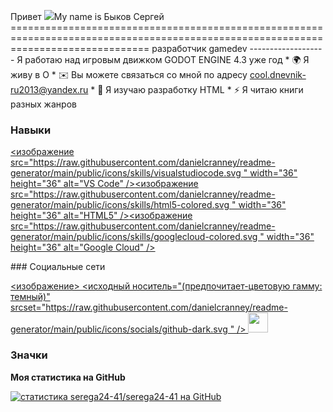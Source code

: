 Привет ![](https://user-images.githubusercontent.com/18350557/176309783-0785949b-9127-417c-8b55-ab5a4333674e.gif)My name is Быков Сергей ==================================================================================================================================== разработчик gamedev ------------------- Я работаю над игровым движком GODOT ENGINE 4.3 уже год * 🌍 Я живу в О * ✉️ Вы можете связаться со мной по адресу [cool.dnevnik-ru2013@yandex.ru](mailto:cool.dnevnik-ru2013@yandex.ru) * 🧠 Я изучаю разработку HTML * ⚡ Я читаю книги разных жанров

### Навыки

<p align="left"> <a href="https://code.visualstudio.com/" target="_blank" rel="noreferrer"><изображение src="https://raw.githubusercontent.com/danielcranney/readme-generator/main/public/icons/skills/visualstudiocode.svg " width="36" height="36" alt="VS Code" /></a><a href="https://developer.mozilla.org/en-US/docs/Glossary/HTML5" target="_blank" rel="noreferrer"><изображение src="https://raw.githubusercontent.com/danielcranney/readme-generator/main/public/icons/skills/html5-colored.svg " width="36" height="36" alt="HTML5" /></a><a href="https://cloud.google.com/" target="_blank" rel="noreferrer"><изображение src="https://raw.githubusercontent.com/danielcranney/readme-generator/main/public/icons/skills/googlecloud-colored.svg " width="36" height="36" alt="Google Cloud" /></a> </p>
### Социальные сети <p align="left"><a href="https://www.github.com/serega24-41/serega24-41" target="_blank" rel="noreferrer"> <изображение> <исходный носитель="(предпочитает-цветовую гамму: темный)" srcset="https://raw.githubusercontent.com/danielcranney/readme-generator/main/public/icons/socials/github-dark.svg " /> <source media="(предпочитает-цветовая схема: светлая)" srcset="https://raw.githubusercontent.com/danielcranney/readme-generator/main/public/icons/socials/github.svg " /> <img src="https://raw.githubusercontent.com/danielcranney/readme-generator/main/public/icons/socials/github.svg" width="32" height="32" /> </picture> </a></p>

### Значки

<b>Моя статистика на GitHub</b>

<a href="http://www.github.com/serega24-41/serega24-41"><img src="https://github-readme-stats.vercel.app/api?username=serega24-41/serega24-41&show_icons=true&hide=&count_private=true&title_color=0891b2&text_color=ffffff&icon_color=0891b2&bg_color=1c1917&hide_border=true&show_icons=true" alt="статистика serega24-41/serega24-41 на GitHub" /></a>
